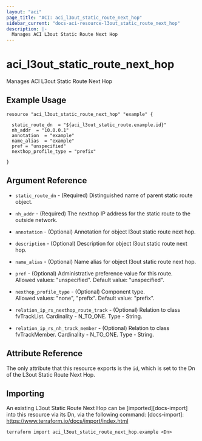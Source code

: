 ```yaml
---
layout: "aci"
page_title: "ACI: aci_l3out_static_route_next_hop"
sidebar_current: "docs-aci-resource-l3out_static_route_next_hop"
description: |-
  Manages ACI L3out Static Route Next Hop
---
```


# aci_l3out_static_route_next_hop

Manages ACI L3out Static Route Next Hop

## Example Usage

```hcl
resource "aci_l3out_static_route_next_hop" "example" {

  static_route_dn  = "${aci_l3out_static_route.example.id}"
  nh_addr  = "10.0.0.1"
  annotation  = "example"
  name_alias  = "example"
  pref = "unspecified"
  nexthop_profile_type = "prefix"

}
```

## Argument Reference

- `static_route_dn` - (Required) Distinguished name of parent static route object.
- `nh_addr` - (Required) The nexthop IP address for the static route to the outside network.
- `annotation` - (Optional) Annotation for object l3out static route next hop.
- `description` - (Optional) Description for object l3out static route next hop.
- `name_alias` - (Optional) Name alias for object l3out static route next hop.
- `pref` - (Optional) Administrative preference value for this route.  
  Allowed values: "unspecified". Default value: "unspecified".
- `nexthop_profile_type` - (Optional) Component type.  
  Allowed values: "none", "prefix". Default value: "prefix".

- `relation_ip_rs_nexthop_route_track` - (Optional) Relation to class fvTrackList. Cardinality - N_TO_ONE. Type - String.
- `relation_ip_rs_nh_track_member` - (Optional) Relation to class fvTrackMember. Cardinality - N_TO_ONE. Type - String.

## Attribute Reference

The only attribute that this resource exports is the `id`, which is set to the
Dn of the L3out Static Route Next Hop.

## Importing

An existing L3out Static Route Next Hop can be [imported][docs-import] into this resource via its Dn, via the following command:
[docs-import]: https://www.terraform.io/docs/import/index.html

```
terraform import aci_l3out_static_route_next_hop.example <Dn>
```
